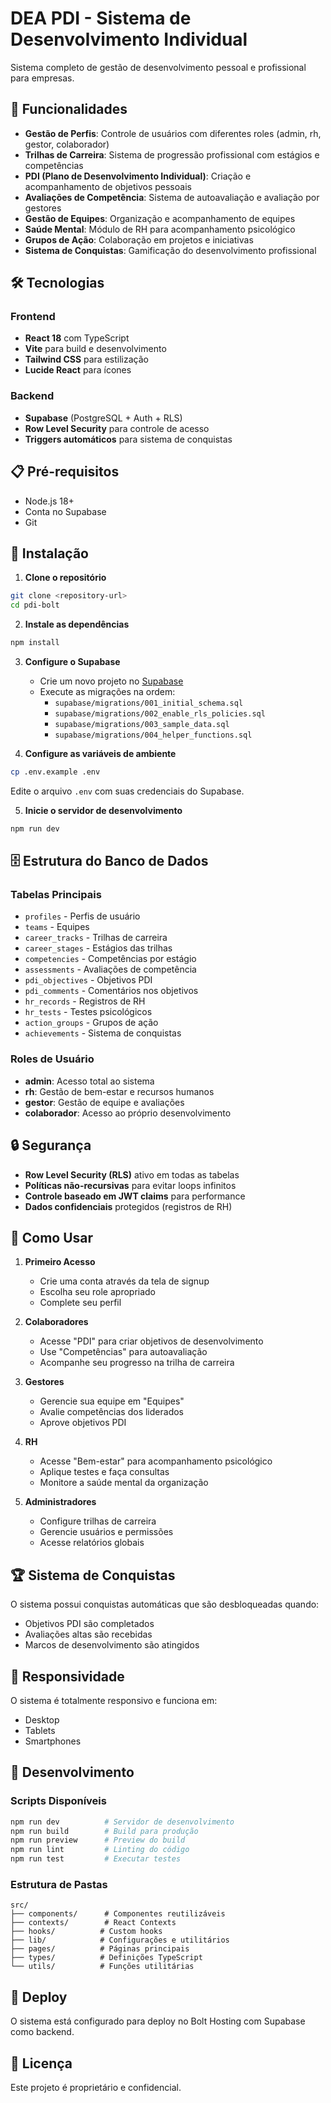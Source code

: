 # DEA PDI - Sistema de Desenvolvimento Individual

Sistema completo de gestão de desenvolvimento pessoal e profissional para empresas.

## 🚀 Funcionalidades

- **Gestão de Perfis**: Controle de usuários com diferentes roles (admin, rh, gestor, colaborador)
- **Trilhas de Carreira**: Sistema de progressão profissional com estágios e competências
- **PDI (Plano de Desenvolvimento Individual)**: Criação e acompanhamento de objetivos pessoais
- **Avaliações de Competência**: Sistema de autoavaliação e avaliação por gestores
- **Gestão de Equipes**: Organização e acompanhamento de equipes
- **Saúde Mental**: Módulo de RH para acompanhamento psicológico
- **Grupos de Ação**: Colaboração em projetos e iniciativas
- **Sistema de Conquistas**: Gamificação do desenvolvimento profissional

## 🛠 Tecnologias

### Frontend
- **React 18** com TypeScript
- **Vite** para build e desenvolvimento
- **Tailwind CSS** para estilização
- **Lucide React** para ícones

### Backend
- **Supabase** (PostgreSQL + Auth + RLS)
- **Row Level Security** para controle de acesso
- **Triggers automáticos** para sistema de conquistas

## 📋 Pré-requisitos

- Node.js 18+
- Conta no Supabase
- Git

## 🔧 Instalação

1. **Clone o repositório**
```bash
git clone <repository-url>
cd pdi-bolt
```

2. **Instale as dependências**
```bash
npm install
```

3. **Configure o Supabase**
   - Crie um novo projeto no [Supabase](https://supabase.com)
   - Execute as migrações na ordem:
     - `supabase/migrations/001_initial_schema.sql`
     - `supabase/migrations/002_enable_rls_policies.sql`
     - `supabase/migrations/003_sample_data.sql`
     - `supabase/migrations/004_helper_functions.sql`

4. **Configure as variáveis de ambiente**
```bash
cp .env.example .env
```
Edite o arquivo `.env` com suas credenciais do Supabase.

5. **Inicie o servidor de desenvolvimento**
```bash
npm run dev
```

## 🗄️ Estrutura do Banco de Dados

### Tabelas Principais
- `profiles` - Perfis de usuário
- `teams` - Equipes
- `career_tracks` - Trilhas de carreira
- `career_stages` - Estágios das trilhas
- `competencies` - Competências por estágio
- `assessments` - Avaliações de competência
- `pdi_objectives` - Objetivos PDI
- `pdi_comments` - Comentários nos objetivos
- `hr_records` - Registros de RH
- `hr_tests` - Testes psicológicos
- `action_groups` - Grupos de ação
- `achievements` - Sistema de conquistas

### Roles de Usuário
- **admin**: Acesso total ao sistema
- **rh**: Gestão de bem-estar e recursos humanos
- **gestor**: Gestão de equipe e avaliações
- **colaborador**: Acesso ao próprio desenvolvimento

## 🔒 Segurança

- **Row Level Security (RLS)** ativo em todas as tabelas
- **Políticas não-recursivas** para evitar loops infinitos
- **Controle baseado em JWT claims** para performance
- **Dados confidenciais** protegidos (registros de RH)

## 🎯 Como Usar

1. **Primeiro Acesso**
   - Crie uma conta através da tela de signup
   - Escolha seu role apropriado
   - Complete seu perfil

2. **Colaboradores**
   - Acesse "PDI" para criar objetivos de desenvolvimento
   - Use "Competências" para autoavaliação
   - Acompanhe seu progresso na trilha de carreira

3. **Gestores**
   - Gerencie sua equipe em "Equipes"
   - Avalie competências dos liderados
   - Aprove objetivos PDI

4. **RH**
   - Acesse "Bem-estar" para acompanhamento psicológico
   - Aplique testes e faça consultas
   - Monitore a saúde mental da organização

5. **Administradores**
   - Configure trilhas de carreira
   - Gerencie usuários e permissões
   - Acesse relatórios globais

## 🏆 Sistema de Conquistas

O sistema possui conquistas automáticas que são desbloqueadas quando:
- Objetivos PDI são completados
- Avaliações altas são recebidas
- Marcos de desenvolvimento são atingidos

## 📱 Responsividade

O sistema é totalmente responsivo e funciona em:
- Desktop
- Tablets
- Smartphones

## 🔧 Desenvolvimento

### Scripts Disponíveis
```bash
npm run dev          # Servidor de desenvolvimento
npm run build        # Build para produção
npm run preview      # Preview do build
npm run lint         # Linting do código
npm run test         # Executar testes
```

### Estrutura de Pastas
```
src/
├── components/      # Componentes reutilizáveis
├── contexts/        # React Contexts
├── hooks/          # Custom hooks
├── lib/            # Configurações e utilitários
├── pages/          # Páginas principais
├── types/          # Definições TypeScript
└── utils/          # Funções utilitárias
```

## 🚀 Deploy

O sistema está configurado para deploy no Bolt Hosting com Supabase como backend.

## 📄 Licença

Este projeto é proprietário e confidencial.